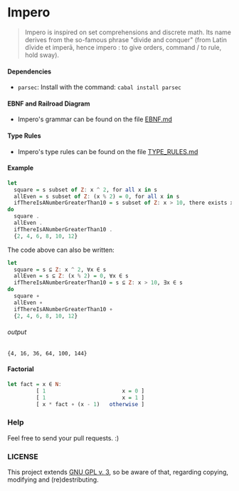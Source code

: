 # Impero 
> Impero is inspired on set comprehensions and discrete math. Its name derives from the so-famous phrase "divide and conquer"
> (from Latin dīvide et imperā, hence impero : to give orders, command / to rule, hold sway).

#### Dependencies
  - `parsec`: Install with the command: `cabal install parsec`

#### EBNF and Railroad Diagram
  - Impero's grammar can be found on the file [EBNF.md](EBNF.md)

#### Type Rules
  - Impero's type rules can be found on the file [TYPE_RULES.md](TYPE_RULES.md)

#### Example
```Haskell
let
  square = s subset of Z: x ^ 2, for all x in s
  allEven = s subset of Z: (x % 2) = 0, for all x in s
  ifThereIsANumberGreaterThan10 = s subset of Z: x > 10, there exists x in s
do
  square .
  allEven .
  ifThereIsANumberGreaterThan10 .
  {2, 4, 6, 8, 10, 12}
```

The code above can also be written:
```Haskell
let
  square = s ⊆ Z: x ^ 2, ∀x ∈ s
  allEven = s ⊆ Z: (x % 2) = 0, ∀x ∈ s
  ifThereIsANumberGreaterThan10 = s ⊆ Z: x > 10, ∃x ∈ s
do
  square ∘
  allEven ∘
  ifThereIsANumberGreaterThan10 ∘
  {2, 4, 6, 8, 10, 12}
```

###### output
```
{4, 16, 36, 64, 100, 144}
```

#### Factorial
```Haskell
let fact = x ∈ N:
         [ 1                        x = 0 ]
         [ 1                        x = 1 ]
         [ x * fact ∘ (x - 1)   otherwise ]
```

### Help
Feel free to send your pull requests. :)

### LICENSE
This project extends [GNU GPL v. 3](http://www.gnu.org/licenses/gpl-3.0.en.html), so be aware of that, regarding copying, modifying and (re)destributing.
